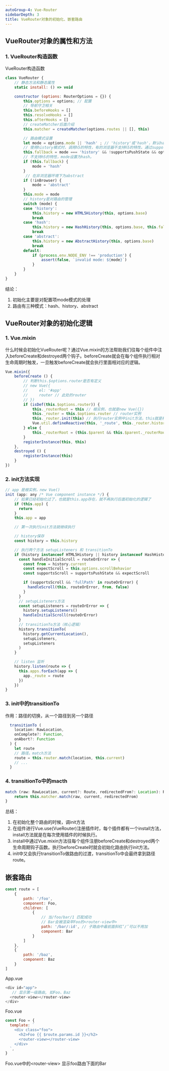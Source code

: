 ```yaml
---
autoGroup-4: Vue-Router
sidebarDepth: 3
title: VueRouter对象的初始化、嵌套路由
---
```


## VueRouter对象的属性和方法
### 1. VueRouter构造函数
VueRouter构造函数
```javascript
class VueRouter {
    // 静态方法和静态属性
    static install: () => void

    constructor (options: RouterOptions = {}) {
        this.options = options; // 配置
        // 导航守卫相关
        this.beforeHooks = []
        this.resolveHooks = []
        this.afterHooks = []
        // createMatcher后面介绍
        this.matcher = createMatcher(options.routes || [], this)

        // 路由模式设置
        let mode = options.mode || 'hash' ; // 'history'或'hash'，默认hash模式
        // 使用history模式时，调用h5的特性，有的浏览器不支持h5的特性。通过supportPushState去检查是否支持，不支持为false。options.fallback没有前置设置为false。此时this.fallback为true。
        this.fallback = mode === 'history' && !supportsPushState && options.fallback !== false
        // 不支持h5的特性，mode设置为hash。
        if (this.fallback) {
            mode = 'hash'
        }
         // 在非浏览器环境下为abstract
        if (!inBrowser) {
            mode = 'abstract'
        }
        this.mode = mode
        // history是对路由的管理
        switch (mode) {
        case 'history':
            this.history = new HTML5History(this, options.base)
            break
        case 'hash':
            this.history = new HashHistory(this, options.base, this.fallback)
            break
        case 'abstract':
            this.history = new AbstractHistory(this, options.base)
            break
        default:
            if (process.env.NODE_ENV !== 'production') {
                assert(false, `invalid mode: ${mode}`)
            }
        }
    }
}
```
结论：
1. 初始化主要是对配置项mode模式的处理
2. 路由有三种模式：hash、history、abstract


## VueRouter对象的初始化逻辑

### 1. Vue.mixin
什么时候会初始化VueRouter呢？通过Vue.mixin的方法帮助我们往每个组件中注入beforeCreate和destroyed两个钩子。beforeCreate就会在每个组件执行相对生命周期时触发，一旦触发beforeCreate就会执行里面相对应的逻辑。
```javascript
Vue.mixin({
    beforeCreate () {
        // 判断this.$options.router是否有定义
        // new Vue({
        //     el: '#app'
        //     router // 此处的router
        // })
        if (isDef(this.$options.router)) {
            this._routerRoot = this // 根实例，也就是new Vue({})
            this._router = this.$options.router // router实例
            this._router.init(this) // 执行router实例中init方法，this就是根实例。
            Vue.util.defineReactive(this, '_route', this._router.history.current)
        } else {
            this._routerRoot = (this.$parent && this.$parent._routerRoot) || this
        }
        registerInstance(this, this)
    },
    destroyed () {
        registerInstance(this)
    }
})
```
### 2. init方法实现
```javascript
// app 是根实例，new Vue()
init (app: any /* Vue component instance */) {
    // 如果已经初始化过了，也就是this.app存在，就不再执行后面初始化的逻辑了
    if (this.app) {
      return
    }
    this.app = app

    // 第一次执行init方法就继续执行

    // history保存
    const history = this.history

    // 执行两个方法 setupListeners 和 transitionTo
    if (history instanceof HTML5History || history instanceof HashHistory) {
      const handleInitialScroll = routeOrError => {
        const from = history.current
        const expectScroll = this.options.scrollBehavior
        const supportsScroll = supportsPushState && expectScroll

        if (supportsScroll && 'fullPath' in routeOrError) {
          handleScroll(this, routeOrError, from, false)
        }
      }
      // setupListeners方法
      const setupListeners = routeOrError => {
        history.setupListeners()
        handleInitialScroll(routeOrError)
      }
      // transitionTo方法（核心逻辑）
      history.transitionTo(
        history.getCurrentLocation(),
        setupListeners,
        setupListeners
      )
    }

    // listen 监听
    history.listen(route => {
      this.apps.forEach(app => {
        app._route = route
      })
    })
}
```

### 3. init中的transitionTo
作用：路径的切换，从一个路径到另一个路径
```javascript
  transitionTo (
    location: RawLocation,
    onComplete?: Function,
    onAbort?: Function
  ) {
    let route
    // 路径。match方法
    route = this.router.match(location, this.current)
    // ...
  }
```

### 4. transitionTo中的macth
```javascript
match (raw: RawLocation, current?: Route, redirectedFrom?: Location): Route {
    return this.matcher.match(raw, current, redirectedFrom)
}
```

总结：
1. 在初始化整个路由的时候，调init方法
2. 在组件进行Vue.use(VueRouter)注册插件时，每个插件都有一个install方法，install方法就是在每次使用插件的时候执行。
3. install中通过Vue.mixin方法往每个组件注册beforeCreate和destroyed两个生命周期钩子函数。执行beforeCreate时就会初始化路由执行init方法。
4. init中又会执行transitionTo做路由的过渡，transitionTo中会最终拿到路径route。

## 嵌套路由
```javascript
const route = [
    {
        path: '/foo',
        component: Foo,
        children: [
            {
                // 当/foo/bar/1 匹配成功
                // Bar会被渲染早Foo的<router-view中>
                path: '/bar/:id', // 子路由中最前面斜杠‘/’可以不用加
                component: Bar
            }
        ]
    }, 
    {
        path: '/baz',
        component: Baz
    }
]
```
App.vue
```javascript
<div id="app">
   // 显示第一级路由, 如Foo、Baz
  <router-view></router-view>  
</div>
```
Foo.vue
```javascript
const Foo = {
  template: `
    <div class="foo">
      <h2>Foo {{ $route.params.id }}</h2>
      <router-view></router-view> 
    </div>
  `,
}
```
Foo.vue中的\<router-view></router-view> 显示foo路由下面的Bar
